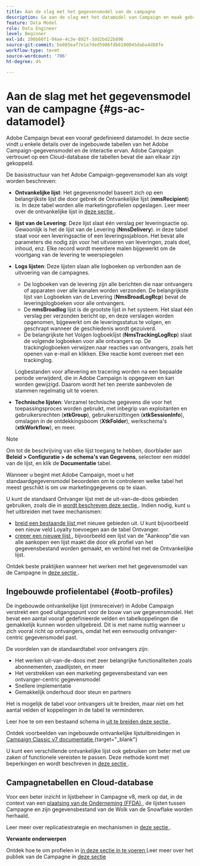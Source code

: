 ```yaml
---
title: Aan de slag met het gegevensmodel van de campagne
description: Ga aan de slag met het datamodel van Campaign en maak gebruik van gegevens van uw bronnen om te profiteren van uw communicatie- en marketinguitvoer.
feature: Data Model
role: Data Engineer
level: Beginner
exl-id: 200b60f1-04ae-4c3e-892f-3dd2bd22b896
source-git-commit: be085eaf7e1e7ded5986fdb6100045daba4d88fe
workflow-type: tm+mt
source-wordcount: '706'
ht-degree: 4%

---
```


# Aan de slag met het gegevensmodel van de campagne {#gs-ac-datamodel}

Adobe Campaign bevat een vooraf gedefinieerd datamodel. In deze sectie vindt u enkele details over de ingebouwde tabellen van het Adobe Campaign-gegevensmodel en de interactie ervan. Adobe Campaign vertrouwt op een Cloud-database die tabellen bevat die aan elkaar zijn gekoppeld.

De basisstructuur van het Adobe Campaign-gegevensmodel kan als volgt worden beschreven:

* **Ontvankelijke lijst**: Het gegevensmodel baseert zich op een belangrijkste lijst die door gebrek de Ontvankelijke lijst (**nmsRecipient**) is. In deze tabel worden alle marketingprofielen opgeslagen. Leer meer over de ontvankelijke lijst in [ deze sectie ](#ootb-profiles).

* **lijst van de Levering**: Deze lijst slaat één verslag per leveringsactie op. Gewoonlijk is het de lijst van de Levering (**NmsDelivery**). in deze tabel staat voor een leveringsactie of een leveringssjabloon. Het bevat alle parameters die nodig zijn voor het uitvoeren van leveringen, zoals doel, inhoud, enz. Elke record wordt meerdere malen bijgewerkt om de voortgang van de levering te weerspiegelen

* **Logs lijsten**: Deze lijsten slaan alle logboeken op verbonden aan de uitvoering van de campagnes.

   * De logboeken van de levering zijn alle berichten die naar ontvangers of apparaten over alle kanalen worden verzonden. De belangrijkste lijst van Logboeken van de Levering (**NmsBroadLogRcp**) bevat de leveringslogboeken voor alle ontvangers.
   * De **nmsBroadlog** lijst is de grootste lijst in het systeem. Het slaat één verslag per verzonden bericht op, en deze verslagen worden opgenomen, bijgewerkt om de leveringsstatus te volgen, en geschrapt wanneer de geschiedenis wordt gezuiverd.
   * De belangrijkste het Volgen logboeklijst (**NmsTrackingLogRcp**) slaat de volgende logboeken voor alle ontvangers op. De trackinglogboeken verwijzen naar reacties van ontvangers, zoals het openen van e-mail en klikken. Elke reactie komt overeen met een trackinglog.

  Logbestanden voor aflevering en tracering worden na een bepaalde periode verwijderd, die in Adobe Campaign is opgegeven en kan worden gewijzigd. Daarom wordt het ten zeerste aanbevolen de stammen regelmatig uit te voeren.

* **Technische lijsten**: Verzamel technische gegevens die voor het toepassingsproces worden gebruikt, met inbegrip van exploitanten en gebruikersrechten (**xtkGroup**), gebruikerszittingen (**xtkSessionInfo**), omslagen in de ontdekkingsboom (**XtkFolder**), werkschema&#39;s (**xtkWorkflow**), en meer.

>[!NOTE]
>
>Om tot de beschrijving van elke lijst toegang te hebben, doorblader aan **Beleid > Configuratie > de schema&#39;s van Gegevens**, selecteer een middel van de lijst, en klik de **Documentatie** tabel.

Wanneer u begint met Adobe Campaign, moet u het standaardgegevensmodel beoordelen om te controleren welke tabel het meest geschikt is om uw marketinggegevens op te slaan.

U kunt de standaard Ontvanger lijst met de uit-van-de-doos gebieden gebruiken, zoals die in [ wordt beschreven deze sectie ](#ootb-profiles). Indien nodig, kunt u het uitbreiden met twee mechanismen:

* [ breid een bestaande lijst ](extend-schema.md) met nieuwe gebieden uit. U kunt bijvoorbeeld een nieuw veld Loyalty toevoegen aan de tabel Ontvanger.
* [ creeer een nieuwe lijst ](create-schema.md), bijvoorbeeld een lijst van de &quot;Aankoop&quot;die van alle aankopen een lijst maakt die door elk profiel van het gegevensbestand worden gemaakt, en verbind het met de Ontvankelijke lijst.

Ontdek beste praktijken wanneer het werken met het gegevensmodel van de Campagne in [ deze sectie ](datamodel-best-practices.md).

## Ingebouwde profielentabel {#ootb-profiles}

De ingebouwde ontvankelijke lijst (nmsreceiver) in Adobe Campaign verstrekt een goed uitgangspunt voor de bouw van uw gegevensmodel. Het bevat een aantal vooraf gedefinieerde velden en tabelkoppelingen die gemakkelijk kunnen worden uitgebreid. Dit is met name nuttig wanneer u zich vooral richt op ontvangers, omdat het een eenvoudig ontvanger-centric gegevensmodel past.

De voordelen van de standaardtabel voor ontvangers zijn:

* Het werken uit-van-de-doos met zeer belangrijke functionaliteiten zoals abonnementen, zaadlijsten, en meer
* Het verstrekken van een marketing gegevensbestand van een ontvanger-centric gegevensmodel
* Snellere implementatie
* Gemakkelijk onderhoud door steun en partners

Het is mogelijk de tabel voor ontvangers uit te breiden, maar niet om het aantal velden of koppelingen in de tabel te verminderen.

Leer hoe te om een bestaand schema in [ uit te breiden deze sectie ](extend-schema.md).

Ontdek voorbeelden van ingebouwde ontvankelijke lijstuitbreidingen in [ Campaign Classic v7 documentatie ](https://experienceleague.adobe.com/docs/campaign-classic/using/configuring-campaign-classic/editing-schemas/examples-of-schemas-edition.html?lang=nl-NL#extending-a-table){target="_blank"} 

U kunt een verschillende ontvankelijke lijst ook gebruiken om beter met uw zaken of functionele vereisten te passen. Deze methode komt met beperkingen en wordt beschreven in [ deze sectie ](custom-recipient.md).

## Campagnetabellen en Cloud-database

Voor een beter inzicht in lijstbeheer in Campagne v8, merk op dat, in de context van een [ plaatsing van de Onderneming (FFDA) ](../architecture/enterprise-deployment.md), de lijsten tussen Campagne en zijn gegevensbestand van de Wolk van de Snowflake worden herhaald.

Leer meer over replicatiestrategie en mechanismen in [ deze sectie ](../architecture/replication.md).

**Verwante onderwerpen**

Ontdek hoe te om profielen in [ in deze sectie in te voeren ](../start/import.md)
Leer meer over het publiek van de Campagne in [ deze sectie ](../start/audiences.md)
